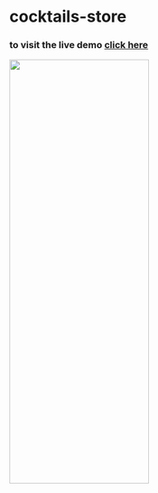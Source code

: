 # cocktails-store
<h3>to visit the live demo <a href="https://cocktails-store-project.netlify.app">click here</a> </h3>

<img  height="750px"  width="70%" src="screencapture-cocktails-store-project-netlify-app-2023-02-07-19_15_08.png"/>

